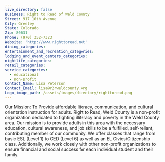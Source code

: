 ```yaml
---
live_directory: false
Business: Right to Read of Weld County
Street: 917 10th Avenue
City: Greeley
State: Colorado
Zip: 80631
Phone: (970) 352-7323
Website: 'http://www.righttoread.net'
dining_categories:
entertainment_and_recreation_categories:
lodging_and_event_centers_categories:
nightlife_categories:
retail_categories:
service_categories:
  - educational
  - non-profit
Contact_Name: Lisa Peterson
Contact_Email: lisa@r2rweldcounty.org
Logo_image_path: /assets/images/directory/righttoread.png
---
```



Our Mission: To Provide affordable literacy, communication, and cultural orientation instruction for adults. Right to Read, Weld County is a non-profit organization dedicated to fighting illiteracy and poverty in the Weld County area. Our mission is to provide adults in this area with the necessary education, cultural awareness, and job skills to be a fulfilled, self-reliant, contributing member of our community. We offer classes that range from basic ESL (Level 1) to GED (Level 6) as well as an EL Civics/Citizenship class. Additionally, we work closely with other non-profit organizations to ensure financial and social success for each individual student and their family.